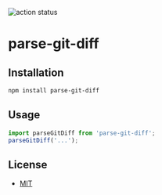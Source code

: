 ![action status](https://github.com/yeonjuan/parse-git-diff/actions/workflows/main.yml/badge.svg?branch=main)

# parse-git-diff

## Installation

```bash
npm install parse-git-diff
```

## Usage

```js
import parseGitDiff from 'parse-git-diff';
parseGitDiff('...');
```

## License

- [MIT](./LICENSE)
